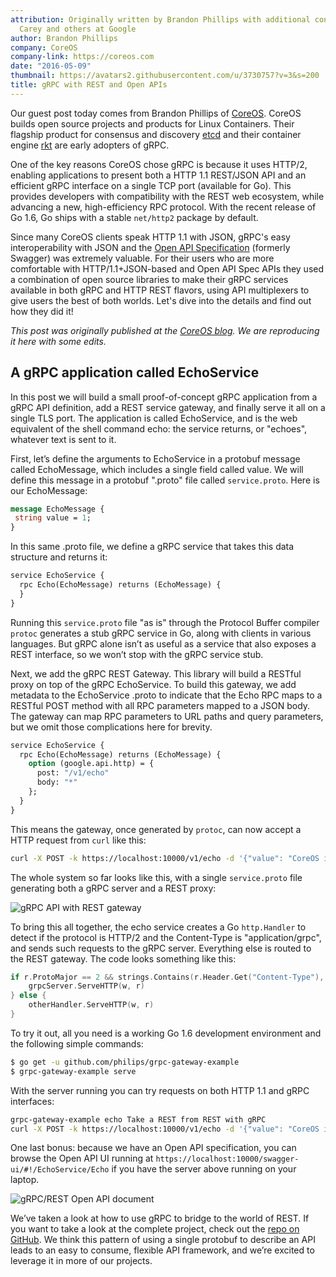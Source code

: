 ```yaml
---
attribution: Originally written by Brandon Phillips with additional content by Lisa
  Carey and others at Google
author: Brandon Phillips
company: CoreOS
company-link: https://coreos.com
date: "2016-05-09"
thumbnail: https://avatars2.githubusercontent.com/u/3730757?v=3&s=200
title: gRPC with REST and Open APIs
---
```


Our guest post today comes from Brandon Phillips of [CoreOS](https://coreos.com/). CoreOS builds open source projects and products for Linux Containers. Their flagship product for consensus and discovery [etcd](https://coreos.com/etcd/) and their container engine [rkt](https://coreos.com/rkt/) are early adopters of gRPC. 

One of the key reasons CoreOS chose gRPC is because it uses HTTP/2, enabling applications to present both a HTTP 1.1 REST/JSON API and an efficient gRPC interface on a single TCP port (available for Go). This provides developers with compatibility with the REST web ecosystem, while advancing a new, high-efficiency RPC protocol. With the recent release of Go 1.6, Go ships with a stable `net/http2` package by default.

<!--more-->

Since many CoreOS clients speak HTTP 1.1 with JSON, gRPC's easy interoperability with JSON and the [Open API Specification](https://github.com/OAI/OpenAPI-Specification) (formerly Swagger) was extremely valuable. For their users who are more comfortable with HTTP/1.1+JSON-based and Open API Spec APIs they used a combination of open source libraries to make their gRPC services available in both gRPC and HTTP REST flavors, using API multiplexers to give users the best of both worlds. Let's dive into the details and find out how they did it!

*This post was originally published at the [CoreOS blog](https://coreos.com/blog/gRPC-protobufs-swagger.html). We are reproducing it here with some edits.*

## A gRPC application called EchoService

In this post we will build a small proof-of-concept gRPC application from a gRPC API definition, add a REST service gateway, and finally serve it all on a single TLS port. The application is called EchoService, and is the web equivalent of the shell command echo: the service returns, or "echoes", whatever text is sent to it.

First, let’s define the arguments to EchoService in a protobuf message called EchoMessage, which includes a single field called value. We will define this message in a protobuf ".proto" file called `service.proto`. Here is our EchoMessage:

```proto
message EchoMessage {
 string value = 1;
}
```

In this same .proto file, we define a gRPC service that takes this data structure and returns it:

```proto
service EchoService {
  rpc Echo(EchoMessage) returns (EchoMessage) {
  }
}
```


Running this `service.proto` file "as is" through the Protocol Buffer compiler `protoc` generates a stub gRPC service in Go, along with clients in various languages. But gRPC alone isn’t as useful as a service that also exposes a REST interface, so we won’t stop with the gRPC service stub.

Next, we add the gRPC REST Gateway. This library will build a RESTful proxy on top of the gRPC EchoService. To build this gateway, we add metadata to the EchoService .proto to indicate that the Echo RPC maps to a RESTful POST method with all RPC parameters mapped to a JSON body. The gateway can map RPC parameters to URL paths and query parameters, but we omit those complications here for brevity.

```proto
service EchoService {
  rpc Echo(EchoMessage) returns (EchoMessage) {
    option (google.api.http) = {
      post: "/v1/echo"
      body: "*"
    };
  }
}
```

This means the gateway, once generated by `protoc`, can now accept a HTTP request from `curl` like this:

```sh
curl -X POST -k https://localhost:10000/v1/echo -d '{"value": "CoreOS is hiring!"}'
```

The whole system so far looks like this, with a single `service.proto` file generating both a gRPC server and a REST proxy:

<img src="/img/grpc-rest-gateway.png" class="img-responsive" alt="gRPC API with REST gateway">


To bring this all together, the echo service creates a Go `http.Handler` to detect if the protocol is HTTP/2 and the Content-Type is "application/grpc", and sends such requests to the gRPC server. Everything else is routed to the REST gateway. The code looks something like this:

```go
if r.ProtoMajor == 2 && strings.Contains(r.Header.Get("Content-Type"), "application/grpc") {
	grpcServer.ServeHTTP(w, r)
} else {
	otherHandler.ServeHTTP(w, r)
}
```

To try it out, all you need is a working Go 1.6 development environment and the following simple commands:

```sh
$ go get -u github.com/philips/grpc-gateway-example
$ grpc-gateway-example serve
```


With the server running you can try requests on both HTTP 1.1 and gRPC interfaces:

```sh
grpc-gateway-example echo Take a REST from REST with gRPC
curl -X POST -k https://localhost:10000/v1/echo -d '{"value": "CoreOS is hiring!"}'
```


One last bonus: because we have an Open API specification, you can browse the Open API UI running at `https://localhost:10000/swagger-ui/#!/EchoService/Echo` if you have the server above running on your laptop.

<img src="/img/grpc-swaggerscreen.png" class="img-responsive" alt="gRPC/REST Open API document">

We’ve taken a look at how to use gRPC to bridge to the world of REST. If you want to take a look at the complete project, check out the [repo on GitHub](https://github.com/philips/grpc-gateway-example). We think this pattern of using a single protobuf to describe an API leads to an easy to consume, flexible API framework, and we’re excited to leverage it in more of our projects. 

